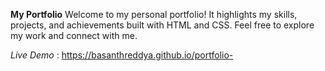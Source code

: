 **My Portfolio**
Welcome to my personal portfolio! It highlights my skills, projects, and achievements built with HTML and CSS. Feel free to explore my work and connect with me.

_Live Demo_ :  https://basanthreddya.github.io/portfolio-


